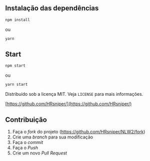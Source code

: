 ## Instalação das dependências 

```sh
npm install 
```
ou
```sh
yarn
```
## Start

```sh
npm start 
```
ou
```sh
yarn start
```

Distribuído sob a licença MIT. Veja `LICENSE` para mais informações.

[https://github.com/HRsniper/](https://github.com/HRsniper/)

## Contribuição 

1. Faça o _fork_ do projeto (<https://github.com/HRsniper/NLW2/fork>)
2. Crie uma _branch_ para sua modificação
3. Faça o _commit_ 
4. Faça o _Push_
5. Crie um novo _Pull Request_